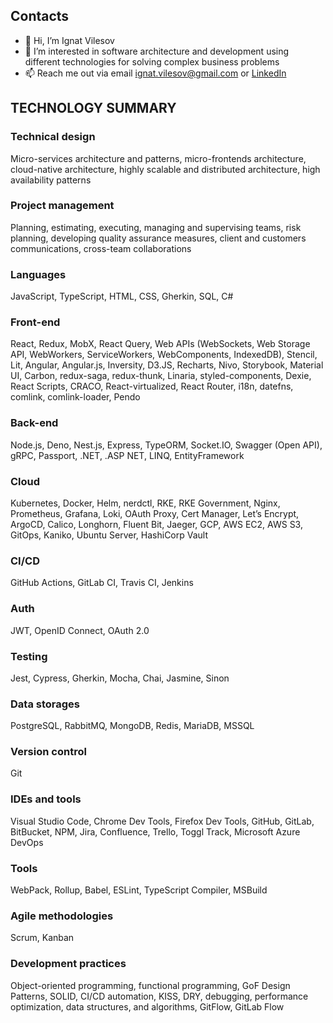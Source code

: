 ## Contacts
- 👋 Hi, I’m Ignat Vilesov
- 👀 I’m interested in software architecture and development using different technologies for solving complex business problems
- 📫 Reach me out via email [ignat.vilesov@gmail.com](mailto:ignat.vilesov@gmail.com) or [LinkedIn](https://www.linkedin.com/in/ignatvilesov/)

## TECHNOLOGY SUMMARY

### Technical design

Micro-services architecture and patterns, micro-frontends architecture, cloud-native architecture, highly scalable and distributed architecture, high availability patterns

### Project management

Planning, estimating, executing, managing and supervising teams, risk planning, developing quality assurance measures, client and customers communications, cross-team collaborations

### Languages

JavaScript, TypeScript, HTML, CSS, Gherkin, SQL, C#

### Front-end

React, Redux, MobX, React Query, Web APIs (WebSockets, Web Storage API, WebWorkers, ServiceWorkers, WebComponents, IndexedDB), Stencil, Lit, Angular, Angular.js, Inversity, D3.JS, Recharts, Nivo, Storybook, Material UI, Carbon, redux-saga, redux-thunk, Linaria, styled-components, Dexie, React Scripts, CRACO, React-virtualized, React Router, i18n, datefns, comlink, comlink-loader, Pendo

### Back-end

Node.js, Deno, Nest.js, Express, TypeORM, Socket.IO, Swagger (Open API), gRPC, Passport, .NET, .ASP NET, LINQ, EntityFramework

### Cloud

Kubernetes, Docker, Helm, nerdctl, RKE, RKE Government, Nginx, Prometheus, Grafana, Loki, OAuth Proxy, Cert Manager, Let’s Encrypt, ArgoCD, Calico, Longhorn, Fluent Bit, Jaeger, GCP, AWS EC2, AWS S3, GitOps, Kaniko, Ubuntu Server, HashiCorp Vault

### CI/CD

GitHub Actions, GitLab CI, Travis CI, Jenkins

### Auth

JWT, OpenID Connect, OAuth 2.0

### Testing

Jest, Cypress, Gherkin, Mocha, Chai, Jasmine, Sinon

### Data storages

PostgreSQL, RabbitMQ, MongoDB, Redis, MariaDB, MSSQL

### Version control

Git

### IDEs and tools

Visual Studio Code, Chrome Dev Tools, Firefox Dev Tools, GitHub, GitLab, BitBucket, NPM, Jira, Confluence, Trello, Toggl Track, Microsoft Azure DevOps

### Tools

WebPack, Rollup, Babel, ESLint, TypeScript Compiler, MSBuild

### Agile methodologies

Scrum, Kanban

### Development practices

Object-oriented programming, functional programming, GoF Design Patterns, SOLID, CI/CD automation, KISS, DRY, debugging, performance optimization, data structures, and algorithms, GitFlow, GitLab Flow
